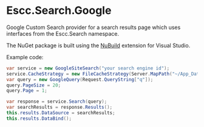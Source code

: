 Escc.Search.Google
==================

Google Custom Search provider for a search results page which uses interfaces from the Escc.Search namespace. 

The NuGet package is built using the [NuBuild](https://github.com/bspell1/NuBuild) extension for Visual Studio.

Example code:

```c#
var service = new GoogleSiteSearch("your search engine id");
service.CacheStrategy = new FileCacheStrategy(Server.MapPath("~/App_Data"), new TimeSpan(24, 0, 0));
var query = new GoogleQuery(Request.QueryString["q"]);
query.PageSize = 20;
query.Page = 1;

var response = service.Search(query);
var searchResults = response.Results();
this.results.DataSource = searchResults;
this.results.DataBind();
```